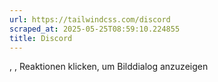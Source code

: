 ```yaml
---
url: https://tailwindcss.com/discord
scraped_at: 2025-05-25T08:59:10.224855
title: Discord
---
```


,
,
Reaktionen
klicken, um Bilddialog anzuzeigen


